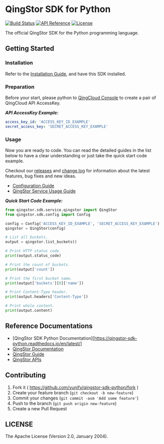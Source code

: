 # QingStor SDK for Python

[![Build Status](https://travis-ci.org/yunify/qingstor-sdk-python.svg?branch=master)](https://travis-ci.org/yunify/qingstor-sdk-python)
[![API Reference](https://img.shields.io/badge/api-reference-green.svg)](https://docs.qingcloud.com/qingstor/)
[![License](https://img.shields.io/badge/license-apache%20v2-blue.svg)](https://github.com/yunify/qingstor-sdk-python/blob/master/LICENSE)

The official QingStor SDK for the Python programming language.

## Getting Started

### Installation

Refer to the [Installation Guide](https://qingstor-sdk-python.readthedocs.io/en/latest/installation.html#install), and have this SDK installed.

### Preparation

Before your start, please python to [QingCloud Console](https://console.qingcloud.com/access_keys/) to create a pair of QingCloud API AccessKey.

___API AccessKey Example:___

``` yaml
access_key_id: 'ACCESS_KEY_ID_EXAMPLE'
secret_access_key: 'SECRET_ACCESS_KEY_EXAMPLE'
```

### Usage

Now you are ready to code. You can read the detailed guides in the list below to have a clear understanding or just take the quick start code example.

Checkout our [releases](https://github.com/yunify/qingstor-sdk-python/releases) and [change log](https://github.com/yunify/qingstor-sdk-python/blob/master/CHANGELOG.md) for information about the latest features, bug fixes and new ideas.

- [Configuration Guide](https://qingstor-sdk-python.readthedocs.io/en/latest/configuration.html)
- [QingStor Service Usage Guide](https://qingstor-sdk-python.readthedocs.io/en/latest/user/quick_start.html)

___Quick Start Code Example:___

``` python
from qingstor.sdk.service.qingstor import QingStor
from qingstor.sdk.config import Config

config = Config('ACCESS_KEY_ID_EXAMPLE', 'SECRET_ACCESS_KEY_EXAMPLE')
qingstor = QingStor(config)

# List all buckets.
output = qingstor.list_buckets()

# Print HTTP status code.
print(output.status_code)

# Print the count of buckets.
print(output['count'])

# Print the first bucket name.
print(output['buckets'][0]['name'])

# Print Content-Type header.
print(output.headers['Content-Type'])

# Print whole content.
print(output.content)
```

## Reference Documentations

- [QingStor SDK Python Documentation][https://qingstor-sdk-python.readthedocs.io/en/latest/]
- [QingStor Documentation](https://docs.qingcloud.com/qingstor/index.html)
- [QingStor Guide](https://docs.qingcloud.com/qingstor/guide/index.html)
- [QingStor APIs](https://docs.qingcloud.com/qingstor/api/index.html)

## Contributing

1. Fork it ( https://github.com/yunify/qingstor-sdk-python/fork )
2. Create your feature branch (`git checkout -b new-feature`)
3. Commit your changes (`git commit -asm 'Add some feature'`)
4. Push to the branch (`git push origin new-feature`)
5. Create a new Pull Request

## LICENSE

The Apache License (Version 2.0, January 2004).
